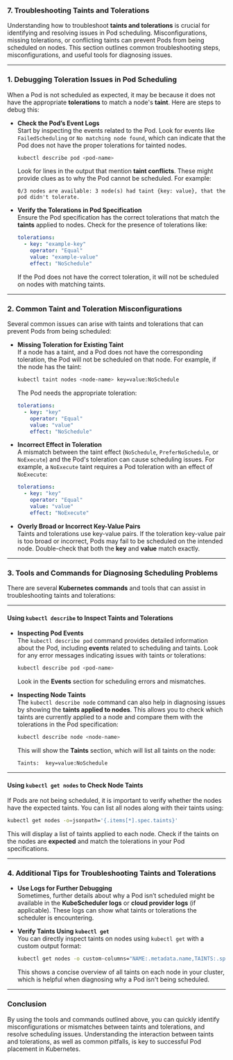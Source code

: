 ### 7. **Troubleshooting Taints and Tolerations**

Understanding how to troubleshoot **taints and tolerations** is crucial for identifying and resolving issues in Pod scheduling. Misconfigurations, missing tolerations, or conflicting taints can prevent Pods from being scheduled on nodes. This section outlines common troubleshooting steps, misconfigurations, and useful tools for diagnosing issues.

---

### **1. Debugging Toleration Issues in Pod Scheduling**

When a Pod is not scheduled as expected, it may be because it does not have the appropriate **tolerations** to match a node's **taint**. Here are steps to debug this:

- **Check the Pod’s Event Logs**  
  Start by inspecting the events related to the Pod. Look for events like `FailedScheduling` or `No matching node found`, which can indicate that the Pod does not have the proper tolerations for tainted nodes.

  ```bash
  kubectl describe pod <pod-name>
  ```

  Look for lines in the output that mention **taint conflicts**. These might provide clues as to why the Pod cannot be scheduled. For example:

  ```
  0/3 nodes are available: 3 node(s) had taint {key: value}, that the pod didn't tolerate.
  ```

- **Verify the Tolerations in Pod Specification**  
  Ensure the Pod specification has the correct tolerations that match the **taints** applied to nodes. Check for the presence of tolerations like:

  ```yaml
  tolerations:
    - key: "example-key"
      operator: "Equal"
      value: "example-value"
      effect: "NoSchedule"
  ```

  If the Pod does not have the correct toleration, it will not be scheduled on nodes with matching taints.

---

### **2. Common Taint and Toleration Misconfigurations**

Several common issues can arise with taints and tolerations that can prevent Pods from being scheduled:

- **Missing Toleration for Existing Taint**  
  If a node has a taint, and a Pod does not have the corresponding toleration, the Pod will not be scheduled on that node. For example, if the node has the taint:
  
  ```bash
  kubectl taint nodes <node-name> key=value:NoSchedule
  ```
  
  The Pod needs the appropriate toleration:

  ```yaml
  tolerations:
    - key: "key"
      operator: "Equal"
      value: "value"
      effect: "NoSchedule"
  ```

- **Incorrect Effect in Toleration**  
  A mismatch between the taint effect (`NoSchedule`, `PreferNoSchedule`, or `NoExecute`) and the Pod's toleration can cause scheduling issues. For example, a `NoExecute` taint requires a Pod toleration with an effect of `NoExecute`:

  ```yaml
  tolerations:
    - key: "key"
      operator: "Equal"
      value: "value"
      effect: "NoExecute"
  ```

- **Overly Broad or Incorrect Key-Value Pairs**  
  Taints and tolerations use key-value pairs. If the toleration key-value pair is too broad or incorrect, Pods may fail to be scheduled on the intended node. Double-check that both the **key** and **value** match exactly.

---

### **3. Tools and Commands for Diagnosing Scheduling Problems**

There are several **Kubernetes commands** and tools that can assist in troubleshooting taints and tolerations:

---

#### **Using `kubectl describe` to Inspect Taints and Tolerations**

- **Inspecting Pod Events**  
  The `kubectl describe pod` command provides detailed information about the Pod, including **events** related to scheduling and taints. Look for any error messages indicating issues with taints or tolerations:
  
  ```bash
  kubectl describe pod <pod-name>
  ```
  
  Look in the **Events** section for scheduling errors and mismatches.

- **Inspecting Node Taints**  
  The `kubectl describe node` command can also help in diagnosing issues by showing the **taints applied to nodes**. This allows you to check which taints are currently applied to a node and compare them with the tolerations in the Pod specification:

  ```bash
  kubectl describe node <node-name>
  ```

  This will show the **Taints** section, which will list all taints on the node:
  
  ```
  Taints:  key=value:NoSchedule
  ```

---

#### **Using `kubectl get nodes` to Check Node Taints**

If Pods are not being scheduled, it is important to verify whether the nodes have the expected taints. You can list all nodes along with their taints using:

```bash
kubectl get nodes -o=jsonpath='{.items[*].spec.taints}'
```

This will display a list of taints applied to each node. Check if the taints on the nodes are **expected** and match the tolerations in your Pod specifications.

---

### **4. Additional Tips for Troubleshooting Taints and Tolerations**

- **Use Logs for Further Debugging**  
  Sometimes, further details about why a Pod isn’t scheduled might be available in the **KubeScheduler logs** or **cloud provider logs** (if applicable). These logs can show what taints or tolerations the scheduler is encountering.

- **Verify Taints Using `kubectl get`**  
  You can directly inspect taints on nodes using `kubectl get` with a custom output format:

  ```bash
  kubectl get nodes -o custom-columns="NAME:.metadata.name,TAINTS:.spec.taints"
  ```

  This shows a concise overview of all taints on each node in your cluster, which is helpful when diagnosing why a Pod isn't being scheduled.

---

### **Conclusion**

By using the tools and commands outlined above, you can quickly identify misconfigurations or mismatches between taints and tolerations, and resolve scheduling issues. Understanding the interaction between taints and tolerations, as well as common pitfalls, is key to successful Pod placement in Kubernetes.